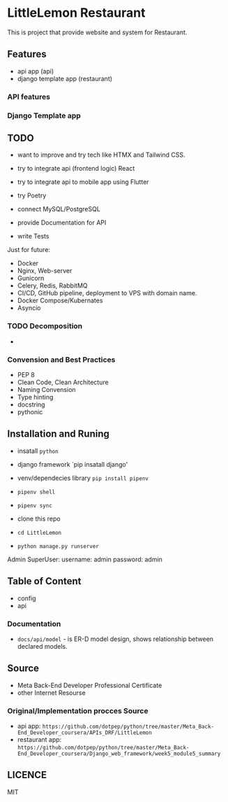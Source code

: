 # LittleLemon Restaurant

This is project that provide website and system for Restaurant.

## Features 

- api app (api)
- django template app (restaurant)

### API features

### Django Template app

## TODO

- want to improve and try tech like HTMX and Tailwind CSS.
- try to integrate api (frontend logic) React
- try to integrate api to mobile app using Flutter
- try Poetry

- connect MySQL/PostgreSQL
- provide Documentation for API
- write Tests

Just for future:
- Docker
- Nginx, Web-server
- Gunicorn
- Celery, Redis, RabbitMQ
- CI/CD, GitHub pipeline, deployment to VPS with domain name.
- Docker Compose/Kubernates
- Asyncio

### TODO Decomposition

- 

### Convension and Best Practices

- PEP 8
- Clean Code, Clean Architecture
- Naming Convension
- Type hinting
- docstring
- pythonic

## Installation and Runing

- insatall `python`
- django framework `pip insatall django'
- venv/dependecies library `pip install pipenv`

- `pipenv shell`
- `pipenv sync`

- clone this repo
- `cd LittleLemon` 
- `python manage.py runserver`

Admin SuperUser:
username: admin
password: admin

## Table of Content

- config 
- api

### Documentation

- `docs/api/model` - is ER-D model design, shows relationship between declared models.

## Source

- Meta Back-End Developer Professional Certificate
- other Internet Resourse

### Original/Implementation procces Source

- api app: `https://github.com/dotpep/python/tree/master/Meta_Back-End_Developer_coursera/APIs_DRF/LittleLemon`
- restaurant app: `https://github.com/dotpep/python/tree/master/Meta_Back-End_Developer_coursera/Django_web_framework/week5_module5_summary`

## LICENCE

MIT
